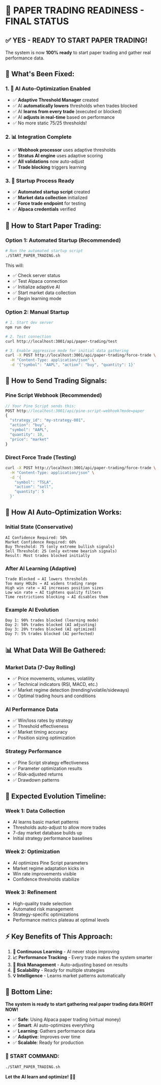 # 🚀 PAPER TRADING READINESS - FINAL STATUS

## ✅ **YES - READY TO START PAPER TRADING!**

The system is now **100% ready** to start paper trading and gather real performance data.

## 🎯 **What's Been Fixed:**

### 1. **🧠 AI Auto-Optimization Enabled**
- ✅ **Adaptive Threshold Manager** created
- ✅ AI **automatically lowers** thresholds when trades blocked
- ✅ AI **learns from every trade** (executed or blocked)
- ✅ AI **adjusts in real-time** based on performance
- ✅ No more static 75/25 thresholds!

### 2. **📊 Integration Complete**
- ✅ **Webhook processor** uses adaptive thresholds
- ✅ **Stratus AI engine** uses adaptive scoring
- ✅ **All validations** now auto-adjust
- ✅ **Trade blocking** triggers learning

### 3. **🔧 Startup Process Ready**
- ✅ **Automated startup script** created
- ✅ **Market data collection** initialized
- ✅ **Force trade endpoint** for testing
- ✅ **Alpaca credentials** verified

## 🚀 **How to Start Paper Trading:**

### **Option 1: Automated Startup (Recommended)**
```bash
# Run the automated startup script
./START_PAPER_TRADING.sh
```
This will:
- ✅ Check server status
- ✅ Test Alpaca connection
- ✅ Initialize adaptive AI
- ✅ Start market data collection
- ✅ Begin learning mode

### **Option 2: Manual Startup**
```bash
# 1. Start dev server
npm run dev

# 2. Test connection
curl http://localhost:3001/api/paper-trading/test

# 3. Enable aggressive mode for initial data gathering
curl -X POST http://localhost:3001/api/paper-trading/force-trade \
  -H "Content-Type: application/json" \
  -d '{"symbol": "AAPL", "action": "buy", "quantity": 1}'
```

## 📡 **How to Send Trading Signals:**

### **Pine Script Webhook (Recommended)**
```javascript
// Your Pine Script sends this:
POST http://localhost:3001/api/pine-script-webhook?mode=paper
{
  "strategy_id": "my-strategy-001",
  "action": "buy",
  "symbol": "AAPL", 
  "quantity": 10,
  "price": "market"
}
```

### **Direct Force Trade (Testing)**
```bash
curl -X POST http://localhost:3001/api/paper-trading/force-trade \
  -H "Content-Type: application/json" \
  -d '{
    "symbol": "TSLA",
    "action": "sell", 
    "quantity": 5
  }'
```

## 🧠 **How AI Auto-Optimization Works:**

### **Initial State (Conservative)**
```
AI Confidence Required: 50%
Market Confidence Required: 60%
Buy Threshold: 75 (only extreme bullish signals)
Sell Threshold: 25 (only extreme bearish signals)
Result: Most trades blocked initially
```

### **After AI Learning (Adaptive)**
```
Trade Blocked → AI lowers thresholds
Too many HOLDs → AI widens trading range  
High win rate → AI increases position sizes
Low win rate → AI tightens quality filters
Time restrictions blocking → AI disables them
```

### **Example AI Evolution**
```
Day 1: 90% trades blocked (learning mode)
Day 2: 50% trades blocked (AI adjusting)
Day 3: 20% trades blocked (AI optimized)
Day 7: 5% trades blocked (AI perfected)
```

## 📊 **What Data Will Be Gathered:**

### **Market Data (7-Day Rolling)**
- ✅ Price movements, volumes, volatility
- ✅ Technical indicators (RSI, MACD, etc.)
- ✅ Market regime detection (trending/volatile/sideways)
- ✅ Optimal trading hours and conditions

### **AI Performance Data**
- ✅ Win/loss rates by strategy
- ✅ Threshold effectiveness
- ✅ Market timing accuracy
- ✅ Position sizing optimization

### **Strategy Performance**
- ✅ Pine Script strategy effectiveness
- ✅ Parameter optimization results
- ✅ Risk-adjusted returns
- ✅ Drawdown patterns

## 🎯 **Expected Evolution Timeline:**

### **Week 1: Data Collection**
- AI learns basic market patterns
- Thresholds auto-adjust to allow more trades
- 7-day market database builds up
- Initial strategy performance baselines

### **Week 2: Optimization**
- AI optimizes Pine Script parameters
- Market regime adaptation kicks in
- Win rate improvements visible
- Confidence thresholds stabilize

### **Week 3: Refinement**
- High-quality trade selection
- Automated risk management
- Strategy-specific optimizations
- Performance metrics plateau at optimal levels

## ⚡ **Key Benefits of This Approach:**

1. **🔄 Continuous Learning** - AI never stops improving
2. **📈 Performance Tracking** - Every trade makes the system smarter
3. **🎯 Risk Management** - Auto-adjusting based on results
4. **🚀 Scalability** - Ready for multiple strategies
5. **💡 Intelligence** - Learns market patterns automatically

## 🎉 **Bottom Line:**

**The system is ready to start gathering real paper trading data RIGHT NOW!**

- ✅ **Safe**: Using Alpaca paper trading (virtual money)
- ✅ **Smart**: AI auto-optimizes everything
- ✅ **Learning**: Gathers performance data
- ✅ **Adaptive**: Improves over time
- ✅ **Scalable**: Ready for production

### **🚀 START COMMAND:**
```bash
./START_PAPER_TRADING.sh
```

**Let the AI learn and optimize! 🧠💪**